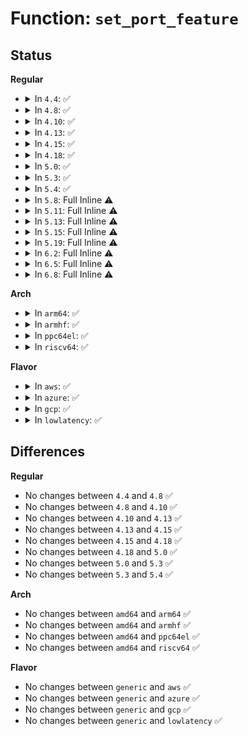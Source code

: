 # Function: <code>set_port_feature</code>

## Status
<b>Regular</b>
<ul>
<li>
<details>
<summary>In <code>4.4</code>: ✅</summary>

```c
int set_port_feature(struct usb_device *hdev, int port1, int feature);
```

**Collision:** Unique Static

**Inline:** No

**Transformation:** False

**Instances:**

```
In drivers/usb/core/hub.c (ffffffff81603bc0)
Location: drivers/usb/core/hub.c:406
Inline: False
Direct callers:
  - drivers/usb/core/hub.c:usb_set_lpm_timeout
  - drivers/usb/core/hub.c:usb_set_lpm_timeout
  - drivers/usb/core/hub.c:hub_port_disable
  - drivers/usb/core/hub.c:hub_port_disable
  - drivers/usb/core/hub.c:hub_port_reset
  - drivers/usb/core/hub.c:hub_power_on
  - drivers/usb/core/hub.c:usb_hub_set_port_power
  - drivers/usb/core/hub.c:hub_suspend
  - drivers/usb/core/hub.c:usb_port_suspend
  - drivers/usb/core/hub.c:usb_port_suspend
  - drivers/usb/core/hub.c:usb_port_resume
  - drivers/usb/core/hub.c:hub_port_connect
```
**Symbols:**

```
ffffffff81603bc0-ffffffff81603c0a: set_port_feature (STB_LOCAL)
```
</details>
</li>
<li>
<details>
<summary>In <code>4.8</code>: ✅</summary>

```c
int set_port_feature(struct usb_device *hdev, int port1, int feature);
```

**Collision:** Unique Static

**Inline:** No

**Transformation:** False

**Instances:**

```
In drivers/usb/core/hub.c (ffffffff816638a0)
Location: drivers/usb/core/hub.c:408
Inline: False
Direct callers:
  - drivers/usb/core/hub.c:hub_port_connect
  - drivers/usb/core/hub.c:usb_set_lpm_timeout
  - drivers/usb/core/hub.c:usb_set_lpm_timeout
  - drivers/usb/core/hub.c:hub_suspend
  - drivers/usb/core/hub.c:usb_port_resume
  - drivers/usb/core/hub.c:usb_port_suspend
  - drivers/usb/core/hub.c:usb_port_suspend
  - drivers/usb/core/hub.c:hub_port_reset
  - drivers/usb/core/hub.c:hub_port_disable
  - drivers/usb/core/hub.c:hub_port_disable
  - drivers/usb/core/hub.c:hub_power_on
  - drivers/usb/core/hub.c:usb_hub_set_port_power
```
**Symbols:**

```
ffffffff816638a0-ffffffff816638ea: set_port_feature (STB_LOCAL)
```
</details>
</li>
<li>
<details>
<summary>In <code>4.10</code>: ✅</summary>

```c
int set_port_feature(struct usb_device *hdev, int port1, int feature);
```

**Collision:** Unique Static

**Inline:** No

**Transformation:** False

**Instances:**

```
In drivers/usb/core/hub.c (ffffffff816916a0)
Location: drivers/usb/core/hub.c:411
Inline: False
Direct callers:
  - drivers/usb/core/hub.c:hub_port_connect
  - drivers/usb/core/hub.c:hub_port_disable
  - drivers/usb/core/hub.c:hub_port_disable
  - drivers/usb/core/hub.c:usb_set_lpm_timeout
  - drivers/usb/core/hub.c:usb_set_lpm_timeout
  - drivers/usb/core/hub.c:hub_suspend
  - drivers/usb/core/hub.c:usb_port_resume
  - drivers/usb/core/hub.c:usb_port_suspend
  - drivers/usb/core/hub.c:usb_port_suspend
  - drivers/usb/core/hub.c:hub_port_reset
  - drivers/usb/core/hub.c:hub_power_on
  - drivers/usb/core/hub.c:usb_hub_set_port_power
```
**Symbols:**

```
ffffffff816916a0-ffffffff816916ea: set_port_feature (STB_LOCAL)
```
</details>
</li>
<li>
<details>
<summary>In <code>4.13</code>: ✅</summary>

```c
int set_port_feature(struct usb_device *hdev, int port1, int feature);
```

**Collision:** Unique Static

**Inline:** No

**Transformation:** False

**Instances:**

```
In drivers/usb/core/hub.c (ffffffff816a6c10)
Location: drivers/usb/core/hub.c:420
Inline: False
Direct callers:
  - drivers/usb/core/hub.c:hub_port_connect
  - drivers/usb/core/hub.c:hub_port_disable
  - drivers/usb/core/hub.c:hub_port_disable
  - drivers/usb/core/hub.c:usb_set_lpm_timeout
  - drivers/usb/core/hub.c:usb_set_lpm_timeout
  - drivers/usb/core/hub.c:hub_suspend
  - drivers/usb/core/hub.c:usb_port_resume
  - drivers/usb/core/hub.c:usb_port_suspend
  - drivers/usb/core/hub.c:usb_port_suspend
  - drivers/usb/core/hub.c:hub_port_reset
  - drivers/usb/core/hub.c:hub_port_reset
  - drivers/usb/core/hub.c:hub_power_on
  - drivers/usb/core/hub.c:usb_hub_set_port_power
```
**Symbols:**

```
ffffffff816a6c10-ffffffff816a6c46: set_port_feature (STB_LOCAL)
```
</details>
</li>
<li>
<details>
<summary>In <code>4.15</code>: ✅</summary>

```c
int set_port_feature(struct usb_device *hdev, int port1, int feature);
```

**Collision:** Unique Static

**Inline:** No

**Transformation:** False

**Instances:**

```
In drivers/usb/core/hub.c (ffffffff81711fe0)
Location: drivers/usb/core/hub.c:420
Inline: False
Direct callers:
  - drivers/usb/core/hub.c:hub_port_connect
  - drivers/usb/core/hub.c:hub_port_disable
  - drivers/usb/core/hub.c:hub_port_disable
  - drivers/usb/core/hub.c:usb_set_lpm_timeout
  - drivers/usb/core/hub.c:usb_set_lpm_timeout
  - drivers/usb/core/hub.c:hub_suspend
  - drivers/usb/core/hub.c:usb_port_resume
  - drivers/usb/core/hub.c:usb_port_suspend
  - drivers/usb/core/hub.c:usb_port_suspend
  - drivers/usb/core/hub.c:hub_port_reset
  - drivers/usb/core/hub.c:hub_port_reset
  - drivers/usb/core/hub.c:hub_power_on
```
**Symbols:**

```
ffffffff81711fe0-ffffffff81712016: set_port_feature (STB_LOCAL)
```
</details>
</li>
<li>
<details>
<summary>In <code>4.18</code>: ✅</summary>

```c
int set_port_feature(struct usb_device *hdev, int port1, int feature);
```

**Collision:** Unique Static

**Inline:** No

**Transformation:** False

**Instances:**

```
In drivers/usb/core/hub.c (ffffffff81750d50)
Location: drivers/usb/core/hub.c:423
Inline: False
Direct callers:
  - drivers/usb/core/hub.c:hub_port_connect
  - drivers/usb/core/hub.c:hub_port_disable
  - drivers/usb/core/hub.c:hub_port_disable
  - drivers/usb/core/hub.c:usb_set_lpm_timeout
  - drivers/usb/core/hub.c:usb_set_lpm_timeout
  - drivers/usb/core/hub.c:hub_suspend
  - drivers/usb/core/hub.c:usb_port_resume
  - drivers/usb/core/hub.c:usb_port_suspend
  - drivers/usb/core/hub.c:usb_port_suspend
  - drivers/usb/core/hub.c:hub_port_reset
  - drivers/usb/core/hub.c:hub_port_reset
  - drivers/usb/core/hub.c:hub_power_on
```
**Symbols:**

```
ffffffff81750d50-ffffffff81750d86: set_port_feature (STB_LOCAL)
```
</details>
</li>
<li>
<details>
<summary>In <code>5.0</code>: ✅</summary>

```c
int set_port_feature(struct usb_device *hdev, int port1, int feature);
```

**Collision:** Unique Static

**Inline:** No

**Transformation:** False

**Instances:**

```
In drivers/usb/core/hub.c (ffffffff817751b0)
Location: drivers/usb/core/hub.c:424
Inline: False
Direct callers:
  - drivers/usb/core/hub.c:hub_port_connect
  - drivers/usb/core/hub.c:hub_port_disable
  - drivers/usb/core/hub.c:hub_port_disable
  - drivers/usb/core/hub.c:usb_set_lpm_timeout
  - drivers/usb/core/hub.c:usb_set_lpm_timeout
  - drivers/usb/core/hub.c:hub_suspend
  - drivers/usb/core/hub.c:usb_port_resume
  - drivers/usb/core/hub.c:usb_port_suspend
  - drivers/usb/core/hub.c:usb_port_suspend
  - drivers/usb/core/hub.c:hub_port_reset
  - drivers/usb/core/hub.c:hub_power_on
```
**Symbols:**

```
ffffffff817751b0-ffffffff817751e6: set_port_feature (STB_LOCAL)
```
</details>
</li>
<li>
<details>
<summary>In <code>5.3</code>: ✅</summary>

```c
int set_port_feature(struct usb_device *hdev, int port1, int feature);
```

**Collision:** Unique Static

**Inline:** No

**Transformation:** False

**Instances:**

```
In drivers/usb/core/hub.c (ffffffff817b3330)
Location: drivers/usb/core/hub.c:426
Inline: False
Direct callers:
  - drivers/usb/core/hub.c:hub_port_connect
  - drivers/usb/core/hub.c:hub_port_disable
  - drivers/usb/core/hub.c:hub_port_disable
  - drivers/usb/core/hub.c:usb_set_lpm_timeout
  - drivers/usb/core/hub.c:usb_set_lpm_timeout
  - drivers/usb/core/hub.c:usb_set_lpm_timeout
  - drivers/usb/core/hub.c:hub_suspend
  - drivers/usb/core/hub.c:usb_port_resume
  - drivers/usb/core/hub.c:usb_port_suspend
  - drivers/usb/core/hub.c:usb_port_suspend
  - drivers/usb/core/hub.c:hub_port_reset
  - drivers/usb/core/hub.c:hub_power_on
```
**Symbols:**

```
ffffffff817b3330-ffffffff817b336a: set_port_feature (STB_LOCAL)
```
</details>
</li>
<li>
<details>
<summary>In <code>5.4</code>: ✅</summary>

```c
int set_port_feature(struct usb_device *hdev, int port1, int feature);
```

**Collision:** Unique Static

**Inline:** No

**Transformation:** False

**Instances:**

```
In drivers/usb/core/hub.c (ffffffff817e3a60)
Location: drivers/usb/core/hub.c:428
Inline: False
Direct callers:
  - drivers/usb/core/hub.c:hub_port_connect
  - drivers/usb/core/hub.c:hub_port_disable
  - drivers/usb/core/hub.c:hub_port_disable
  - drivers/usb/core/hub.c:usb_set_lpm_timeout
  - drivers/usb/core/hub.c:usb_set_lpm_timeout
  - drivers/usb/core/hub.c:usb_set_lpm_timeout
  - drivers/usb/core/hub.c:hub_suspend
  - drivers/usb/core/hub.c:usb_port_resume
  - drivers/usb/core/hub.c:usb_port_suspend
  - drivers/usb/core/hub.c:usb_port_suspend
  - drivers/usb/core/hub.c:hub_port_reset
  - drivers/usb/core/hub.c:hub_power_on
```
**Symbols:**

```
ffffffff817e3a60-ffffffff817e3a9a: set_port_feature (STB_LOCAL)
```
</details>
</li>
<li>
<details>
<summary>In <code>5.8</code>: Full Inline ⚠️</summary>

**Collision:** Unique Static

**Inline:** Full

**Transformation:** False

**Instances:**

```
In drivers/usb/core/hub.c (ffffffff818b89a3)
Location: drivers/usb/core/hub.c:430
Inline: True
Inline callers:
  - drivers/usb/core/hub.c:hub_port_connect
  - drivers/usb/core/hub.c:hub_port_disable
  - drivers/usb/core/hub.c:hub_port_disable
  - drivers/usb/core/hub.c:usb_set_lpm_timeout
  - drivers/usb/core/hub.c:hub_suspend
  - drivers/usb/core/hub.c:usb_port_resume
  - drivers/usb/core/hub.c:usb_port_suspend
  - drivers/usb/core/hub.c:usb_port_suspend
  - drivers/usb/core/hub.c:hub_port_reset
  - drivers/usb/core/hub.c:hub_power_on
```
</details>
</li>
<li>
<details>
<summary>In <code>5.11</code>: Full Inline ⚠️</summary>

**Collision:** Unique Static

**Inline:** Full

**Transformation:** False

**Instances:**

```
In drivers/usb/core/hub.c (ffffffff818c727b)
Location: drivers/usb/core/hub.c:430
Inline: True
Inline callers:
  - drivers/usb/core/hub.c:hub_port_connect
  - drivers/usb/core/hub.c:hub_port_disable
  - drivers/usb/core/hub.c:hub_port_disable
  - drivers/usb/core/hub.c:usb_set_lpm_timeout
  - drivers/usb/core/hub.c:hub_suspend
  - drivers/usb/core/hub.c:usb_port_resume
  - drivers/usb/core/hub.c:usb_port_suspend
  - drivers/usb/core/hub.c:usb_port_suspend
  - drivers/usb/core/hub.c:hub_port_reset
  - drivers/usb/core/hub.c:hub_power_on
```
</details>
</li>
<li>
<details>
<summary>In <code>5.13</code>: Full Inline ⚠️</summary>

**Collision:** Unique Static

**Inline:** Full

**Transformation:** False

**Instances:**

```
In drivers/usb/core/hub.c (ffffffff818aa669)
Location: drivers/usb/core/hub.c:437
Inline: True
Inline callers:
  - drivers/usb/core/hub.c:hub_port_connect
  - drivers/usb/core/hub.c:hub_port_disable
  - drivers/usb/core/hub.c:hub_port_disable
  - drivers/usb/core/hub.c:usb_set_lpm_timeout
  - drivers/usb/core/hub.c:hub_suspend
  - drivers/usb/core/hub.c:usb_port_resume
  - drivers/usb/core/hub.c:usb_port_suspend
  - drivers/usb/core/hub.c:usb_port_suspend
  - drivers/usb/core/hub.c:hub_port_reset
  - drivers/usb/core/hub.c:hub_power_on
```
</details>
</li>
<li>
<details>
<summary>In <code>5.15</code>: Full Inline ⚠️</summary>

**Collision:** Unique Static

**Inline:** Full

**Transformation:** False

**Instances:**

```
In drivers/usb/core/hub.c (ffffffff8193f598)
Location: drivers/usb/core/hub.c:437
Inline: True
Inline callers:
  - drivers/usb/core/hub.c:hub_port_connect
  - drivers/usb/core/hub.c:hub_port_disable
  - drivers/usb/core/hub.c:hub_port_disable
  - drivers/usb/core/hub.c:usb_set_lpm_timeout
  - drivers/usb/core/hub.c:hub_suspend
  - drivers/usb/core/hub.c:usb_port_resume
  - drivers/usb/core/hub.c:usb_port_suspend
  - drivers/usb/core/hub.c:usb_port_suspend
  - drivers/usb/core/hub.c:hub_port_reset
  - drivers/usb/core/hub.c:hub_power_on
```
</details>
</li>
<li>
<details>
<summary>In <code>5.19</code>: Full Inline ⚠️</summary>

**Collision:** Unique Static

**Inline:** Full

**Transformation:** False

**Instances:**

```
In drivers/usb/core/hub.c (ffffffff81a977e3)
Location: drivers/usb/core/hub.c:437
Inline: True
Inline callers:
  - drivers/usb/core/hub.c:hub_port_connect
  - drivers/usb/core/hub.c:hub_port_disable
  - drivers/usb/core/hub.c:hub_port_disable
  - drivers/usb/core/hub.c:usb_set_lpm_timeout
  - drivers/usb/core/hub.c:hub_suspend
  - drivers/usb/core/hub.c:usb_port_resume
  - drivers/usb/core/hub.c:usb_port_suspend
  - drivers/usb/core/hub.c:usb_port_suspend
  - drivers/usb/core/hub.c:hub_port_reset
  - drivers/usb/core/hub.c:hub_power_on
```
</details>
</li>
<li>
<details>
<summary>In <code>6.2</code>: Full Inline ⚠️</summary>

**Collision:** Unique Static

**Inline:** Full

**Transformation:** False

**Instances:**

```
In drivers/usb/core/hub.c (ffffffff81c1a37d)
Location: drivers/usb/core/hub.c:441
Inline: True
Inline callers:
  - drivers/usb/core/hub.c:hub_port_connect
  - drivers/usb/core/hub.c:hub_port_disable
  - drivers/usb/core/hub.c:hub_port_disable
  - drivers/usb/core/hub.c:usb_set_lpm_timeout
  - drivers/usb/core/hub.c:hub_suspend
  - drivers/usb/core/hub.c:usb_port_resume
  - drivers/usb/core/hub.c:usb_port_suspend
  - drivers/usb/core/hub.c:usb_port_suspend
  - drivers/usb/core/hub.c:hub_port_reset
  - drivers/usb/core/hub.c:hub_power_on
```
</details>
</li>
<li>
<details>
<summary>In <code>6.5</code>: Full Inline ⚠️</summary>

**Collision:** Unique Static

**Inline:** Full

**Transformation:** False

**Instances:**

```
In drivers/usb/core/hub.c (ffffffff81c813a0)
Location: drivers/usb/core/hub.c:441
Inline: True
Inline callers:
  - drivers/usb/core/hub.c:hub_port_connect
  - drivers/usb/core/hub.c:hub_port_disable
  - drivers/usb/core/hub.c:hub_port_disable
  - drivers/usb/core/hub.c:usb_set_lpm_timeout
  - drivers/usb/core/hub.c:hub_suspend
  - drivers/usb/core/hub.c:usb_port_resume
  - drivers/usb/core/hub.c:usb_port_suspend
  - drivers/usb/core/hub.c:usb_port_suspend
  - drivers/usb/core/hub.c:hub_port_reset
  - drivers/usb/core/hub.c:hub_power_on
```
</details>
</li>
<li>
<details>
<summary>In <code>6.8</code>: Full Inline ⚠️</summary>

**Collision:** Unique Static

**Inline:** Full

**Transformation:** False

**Instances:**

```
In drivers/usb/core/hub.c (ffffffff81d35dcb)
Location: drivers/usb/core/hub.c:461
Inline: True
Inline callers:
  - drivers/usb/core/hub.c:hub_port_connect
  - drivers/usb/core/hub.c:hub_port_disable
  - drivers/usb/core/hub.c:hub_port_disable
  - drivers/usb/core/hub.c:usb_set_lpm_timeout
  - drivers/usb/core/hub.c:hub_suspend
  - drivers/usb/core/hub.c:usb_port_resume
  - drivers/usb/core/hub.c:usb_port_suspend
  - drivers/usb/core/hub.c:usb_port_suspend
  - drivers/usb/core/hub.c:hub_port_reset
  - drivers/usb/core/hub.c:hub_power_on
```
</details>
</li>
</ul>
<b>Arch</b>
<ul>
<li>
<details>
<summary>In <code>arm64</code>: ✅</summary>

```c
int set_port_feature(struct usb_device *hdev, int port1, int feature);
```

**Collision:** Unique Static

**Inline:** No

**Transformation:** False

**Instances:**

```
In drivers/usb/core/hub.c (ffff800010a12158)
Location: drivers/usb/core/hub.c:428
Inline: False
Direct callers:
  - drivers/usb/core/hub.c:hub_port_connect
  - drivers/usb/core/hub.c:hub_port_disable
  - drivers/usb/core/hub.c:hub_port_disable
  - drivers/usb/core/hub.c:usb_set_lpm_timeout
  - drivers/usb/core/hub.c:usb_set_lpm_timeout
  - drivers/usb/core/hub.c:usb_set_lpm_timeout
  - drivers/usb/core/hub.c:hub_suspend
  - drivers/usb/core/hub.c:usb_port_resume
  - drivers/usb/core/hub.c:usb_port_suspend
  - drivers/usb/core/hub.c:usb_port_suspend
  - drivers/usb/core/hub.c:hub_port_reset
  - drivers/usb/core/hub.c:hub_power_on
```
**Symbols:**

```
ffff800010a12158-ffff800010a121c8: set_port_feature (STB_LOCAL)
```
</details>
</li>
<li>
<details>
<summary>In <code>armhf</code>: ✅</summary>

```c
int set_port_feature(struct usb_device *hdev, int port1, int feature);
```

**Collision:** Unique Static

**Inline:** No

**Transformation:** False

**Instances:**

```
In drivers/usb/core/hub.c (c0aea66c)
Location: drivers/usb/core/hub.c:428
Inline: False
Direct callers:
  - drivers/usb/core/hub.c:hub_port_connect
  - drivers/usb/core/hub.c:hub_port_disable
  - drivers/usb/core/hub.c:hub_port_disable
  - drivers/usb/core/hub.c:usb_set_lpm_timeout
  - drivers/usb/core/hub.c:usb_set_lpm_timeout
  - drivers/usb/core/hub.c:usb_set_lpm_timeout
  - drivers/usb/core/hub.c:hub_suspend
  - drivers/usb/core/hub.c:usb_port_resume
  - drivers/usb/core/hub.c:usb_port_suspend
  - drivers/usb/core/hub.c:usb_port_suspend
  - drivers/usb/core/hub.c:hub_port_reset
  - drivers/usb/core/hub.c:hub_power_on
  - drivers/usb/core/hub.c:set_port_led
```
**Symbols:**

```
c0aea66c-c0aea6c8: set_port_feature (STB_LOCAL)
```
</details>
</li>
<li>
<details>
<summary>In <code>ppc64el</code>: ✅</summary>

```c
int set_port_feature(struct usb_device *hdev, int port1, int feature);
```

**Collision:** Unique Static

**Inline:** No

**Transformation:** False

**Instances:**

```
In drivers/usb/core/hub.c (c000000000ac9520)
Location: drivers/usb/core/hub.c:428
Inline: False
Direct callers:
  - drivers/usb/core/hub.c:hub_port_connect
  - drivers/usb/core/hub.c:hub_port_disable
  - drivers/usb/core/hub.c:hub_port_disable
  - drivers/usb/core/hub.c:usb_set_lpm_timeout
  - drivers/usb/core/hub.c:usb_set_lpm_timeout
  - drivers/usb/core/hub.c:hub_suspend
  - drivers/usb/core/hub.c:usb_port_resume
  - drivers/usb/core/hub.c:usb_port_suspend
  - drivers/usb/core/hub.c:usb_port_suspend
  - drivers/usb/core/hub.c:hub_port_reset
  - drivers/usb/core/hub.c:hub_port_reset
  - drivers/usb/core/hub.c:hub_power_on
  - drivers/usb/core/hub.c:set_port_led
```
**Symbols:**

```
c000000000ac9520-c000000000ac9584: set_port_feature (STB_LOCAL)
```
</details>
</li>
<li>
<details>
<summary>In <code>riscv64</code>: ✅</summary>

```c
int set_port_feature(struct usb_device *hdev, int port1, int feature);
```

**Collision:** Unique Static

**Inline:** No

**Transformation:** False

**Instances:**

```
In drivers/usb/core/hub.c (ffffffe000637b6a)
Location: drivers/usb/core/hub.c:428
Inline: False
Direct callers:
  - drivers/usb/core/hub.c:hub_port_connect
  - drivers/usb/core/hub.c:hub_port_disable
  - drivers/usb/core/hub.c:hub_port_disable
  - drivers/usb/core/hub.c:usb_set_lpm_timeout
  - drivers/usb/core/hub.c:usb_set_lpm_timeout
  - drivers/usb/core/hub.c:hub_suspend
  - drivers/usb/core/hub.c:usb_port_resume
  - drivers/usb/core/hub.c:usb_port_suspend
  - drivers/usb/core/hub.c:usb_port_suspend
  - drivers/usb/core/hub.c:hub_port_reset
  - drivers/usb/core/hub.c:hub_port_reset
  - drivers/usb/core/hub.c:hub_power_on
  - drivers/usb/core/hub.c:set_port_led
```
**Symbols:**

```
ffffffe000637b6a-ffffffe000637bce: set_port_feature (STB_LOCAL)
```
</details>
</li>
</ul>
<b>Flavor</b>
<ul>
<li>
<details>
<summary>In <code>aws</code>: ✅</summary>

```c
int set_port_feature(struct usb_device *hdev, int port1, int feature);
```

**Collision:** Unique Static

**Inline:** No

**Transformation:** False

**Instances:**

```
In drivers/usb/core/hub.c (ffffffff8179be40)
Location: drivers/usb/core/hub.c:428
Inline: False
Direct callers:
  - drivers/usb/core/hub.c:hub_port_connect
  - drivers/usb/core/hub.c:hub_port_disable
  - drivers/usb/core/hub.c:hub_port_disable
  - drivers/usb/core/hub.c:usb_set_lpm_timeout
  - drivers/usb/core/hub.c:usb_set_lpm_timeout
  - drivers/usb/core/hub.c:usb_set_lpm_timeout
  - drivers/usb/core/hub.c:hub_suspend
  - drivers/usb/core/hub.c:usb_port_resume
  - drivers/usb/core/hub.c:usb_port_suspend
  - drivers/usb/core/hub.c:usb_port_suspend
  - drivers/usb/core/hub.c:hub_port_reset
  - drivers/usb/core/hub.c:hub_power_on
```
**Symbols:**

```
ffffffff8179be40-ffffffff8179be7a: set_port_feature (STB_LOCAL)
```
</details>
</li>
<li>
<details>
<summary>In <code>azure</code>: ✅</summary>

```c
int set_port_feature(struct usb_device *hdev, int port1, int feature);
```

**Collision:** Unique Static

**Inline:** No

**Transformation:** False

**Instances:**

```
In drivers/usb/core/hub.c (ffffffff8178dad0)
Location: drivers/usb/core/hub.c:428
Inline: False
Direct callers:
  - drivers/usb/core/hub.c:hub_port_connect
  - drivers/usb/core/hub.c:hub_port_disable
  - drivers/usb/core/hub.c:hub_port_disable
  - drivers/usb/core/hub.c:usb_set_lpm_timeout
  - drivers/usb/core/hub.c:usb_set_lpm_timeout
  - drivers/usb/core/hub.c:usb_set_lpm_timeout
  - drivers/usb/core/hub.c:hub_suspend
  - drivers/usb/core/hub.c:usb_port_resume
  - drivers/usb/core/hub.c:usb_port_suspend
  - drivers/usb/core/hub.c:usb_port_suspend
  - drivers/usb/core/hub.c:hub_port_reset
  - drivers/usb/core/hub.c:hub_power_on
```
**Symbols:**

```
ffffffff8178dad0-ffffffff8178db0a: set_port_feature (STB_LOCAL)
```
</details>
</li>
<li>
<details>
<summary>In <code>gcp</code>: ✅</summary>

```c
int set_port_feature(struct usb_device *hdev, int port1, int feature);
```

**Collision:** Unique Static

**Inline:** No

**Transformation:** False

**Instances:**

```
In drivers/usb/core/hub.c (ffffffff817d88e0)
Location: drivers/usb/core/hub.c:428
Inline: False
Direct callers:
  - drivers/usb/core/hub.c:hub_port_connect
  - drivers/usb/core/hub.c:hub_port_disable
  - drivers/usb/core/hub.c:hub_port_disable
  - drivers/usb/core/hub.c:usb_set_lpm_timeout
  - drivers/usb/core/hub.c:usb_set_lpm_timeout
  - drivers/usb/core/hub.c:usb_set_lpm_timeout
  - drivers/usb/core/hub.c:hub_suspend
  - drivers/usb/core/hub.c:usb_port_resume
  - drivers/usb/core/hub.c:usb_port_suspend
  - drivers/usb/core/hub.c:usb_port_suspend
  - drivers/usb/core/hub.c:hub_port_reset
  - drivers/usb/core/hub.c:hub_power_on
```
**Symbols:**

```
ffffffff817d88e0-ffffffff817d891a: set_port_feature (STB_LOCAL)
```
</details>
</li>
<li>
<details>
<summary>In <code>lowlatency</code>: ✅</summary>

```c
int set_port_feature(struct usb_device *hdev, int port1, int feature);
```

**Collision:** Unique Static

**Inline:** No

**Transformation:** False

**Instances:**

```
In drivers/usb/core/hub.c (ffffffff817f2c50)
Location: drivers/usb/core/hub.c:428
Inline: False
Direct callers:
  - drivers/usb/core/hub.c:hub_port_connect
  - drivers/usb/core/hub.c:hub_port_disable
  - drivers/usb/core/hub.c:hub_port_disable
  - drivers/usb/core/hub.c:usb_set_lpm_timeout
  - drivers/usb/core/hub.c:usb_set_lpm_timeout
  - drivers/usb/core/hub.c:usb_set_lpm_timeout
  - drivers/usb/core/hub.c:hub_suspend
  - drivers/usb/core/hub.c:usb_port_resume
  - drivers/usb/core/hub.c:usb_port_suspend
  - drivers/usb/core/hub.c:usb_port_suspend
  - drivers/usb/core/hub.c:hub_port_reset
  - drivers/usb/core/hub.c:hub_power_on
```
**Symbols:**

```
ffffffff817f2c50-ffffffff817f2c8a: set_port_feature (STB_LOCAL)
```
</details>
</li>
</ul>

## Differences
<b>Regular</b>
<ul>
<li>
No changes between <code>4.4</code> and <code>4.8</code> ✅
</li>
<li>
No changes between <code>4.8</code> and <code>4.10</code> ✅
</li>
<li>
No changes between <code>4.10</code> and <code>4.13</code> ✅
</li>
<li>
No changes between <code>4.13</code> and <code>4.15</code> ✅
</li>
<li>
No changes between <code>4.15</code> and <code>4.18</code> ✅
</li>
<li>
No changes between <code>4.18</code> and <code>5.0</code> ✅
</li>
<li>
No changes between <code>5.0</code> and <code>5.3</code> ✅
</li>
<li>
No changes between <code>5.3</code> and <code>5.4</code> ✅
</li>
</ul>
<b>Arch</b>
<ul>
<li>
No changes between <code>amd64</code> and <code>arm64</code> ✅
</li>
<li>
No changes between <code>amd64</code> and <code>armhf</code> ✅
</li>
<li>
No changes between <code>amd64</code> and <code>ppc64el</code> ✅
</li>
<li>
No changes between <code>amd64</code> and <code>riscv64</code> ✅
</li>
</ul>
<b>Flavor</b>
<ul>
<li>
No changes between <code>generic</code> and <code>aws</code> ✅
</li>
<li>
No changes between <code>generic</code> and <code>azure</code> ✅
</li>
<li>
No changes between <code>generic</code> and <code>gcp</code> ✅
</li>
<li>
No changes between <code>generic</code> and <code>lowlatency</code> ✅
</li>
</ul>
